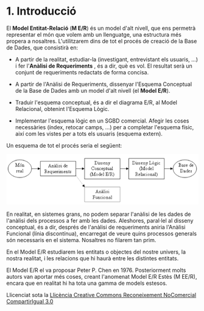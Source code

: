 # 1. Introducció



El **Model Entitat-Relació** (**M E/R**) és un model d'alt nivell, que ens
permetrà representar el món que volem amb un llenguatge, una estructura més
propera a nosaltres. L'utilitzarem dins de tot el procés de creació de la Base
de Dades, que consistirà en:

  * A partir de la realitat, estudiar-la (investigant, entrevistant els usuaris, ...) i fer l'**Anàlisi de Requeriments** , és a dir, què es vol. El resultat serà un conjunt de requeriments redactats de forma concisa. 

  

  * A partir de l'Anàlisi de Requeriments, dissenyar l'Esquema Conceptual de la Base de Dades amb un model d'alt nivell (el **Model E/R**). 

  

  * Traduir l'esquema conceptual, és a dir el diagrama E/R, al Model Relacional, obtenint l'Esquema Lògic.
  

  * Implementar l'esquema lògic en un SGBD comercial. Afegir les coses necessàries (índex, retocar camps, ...) per a completar l'esquema físic, així com les vistes per a tots els usuaris (esquema extern). 

  
Un esquema de tot el procés seria el següent:

![](analisis.png)

En realitat, en sistemes grans, no podem separar l'anàlisi de les dades de
l'anàlisi dels processos a fer amb les dades. Aleshores, paral·lel al disseny
conceptual, és a dir, després de l'anàlisi de requeriments aniria l'Anàlisi
Funcional (línia discontínua), encarregat de veure quins processos generals
són necessaris en el sistema. Nosaltres no filarem tan prim.

En el Model E/R estudiarem les entitats o objectes del nostre univers, la
nostra realitat, i les relacions que hi haurà entre les distintes entitats.

El Model E/R el va proposar Peter P. Chen en 1976. Posteriorment molts autors
van aportar més coses, creant l'anomenat Model E/R Estès (M EE/R), encara que
en realitat hi ha tota una gamma de models estesos.


Llicenciat sota la  [Llicència Creative Commons Reconeixement NoComercial
CompartirIgual 3.0](http://creativecommons.org/licenses/by-nc-sa/3.0/)

